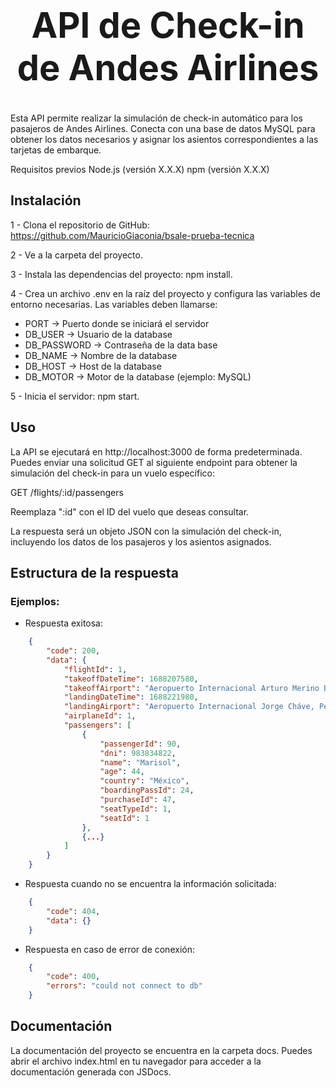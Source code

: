 # **<h1 align="center"> API de Check-in de Andes Airlines</h1>**

Esta API permite realizar la simulación de check-in automático para los pasajeros de Andes Airlines. Conecta con una base de datos MySQL para obtener los datos necesarios y asignar los asientos correspondientes a las tarjetas de embarque.

Requisitos previos
Node.js (versión X.X.X)
npm (versión X.X.X)

## **Instalación**
1 - Clona el repositorio de GitHub: https://github.com/MauricioGiaconia/bsale-prueba-tecnica

2 - Ve a la carpeta del proyecto.

3 - Instala las dependencias del proyecto: npm install.

4 - Crea un archivo .env en la raíz del proyecto y configura las variables de entorno necesarias. Las variables deben llamarse:
* PORT -> Puerto donde se iniciará el servidor 
* DB_USER -> Usuario de la database
* DB_PASSWORD -> Contraseña de la data base
* DB_NAME -> Nombre de la database
* DB_HOST -> Host de la database
* DB_MOTOR -> Motor de la database (ejemplo: MySQL)

5 - Inicia el servidor: npm start.

## **Uso**
La API se ejecutará en http://localhost:3000 de forma predeterminada. Puedes enviar una solicitud GET al siguiente endpoint para obtener la simulación del check-in para un vuelo específico:

GET /flights/:id/passengers

Reemplaza ":id" con el ID del vuelo que deseas consultar.

La respuesta será un objeto JSON con la simulación del check-in, incluyendo los datos de los pasajeros y los asientos asignados.


## **Estructura de la respuesta**
### Ejemplos:

* Respuesta exitosa:
```json
    {
        "code": 200,
        "data": {
            "flightId": 1,
            "takeoffDateTime": 1688207580,
            "takeoffAirport": "Aeropuerto Internacional Arturo Merino Benitez, Chile",
            "landingDateTime": 1688221980,
            "landingAirport": "Aeropuerto Internacional Jorge Cháve, Perú",
            "airplaneId": 1,
            "passengers": [
                {
                    "passengerId": 90,
                    "dni": 983834822,
                    "name": "Marisol",
                    "age": 44,
                    "country": "México",
                    "boardingPassId": 24,
                    "purchaseId": 47,
                    "seatTypeId": 1,
                    "seatId": 1
                },
                {...}
            ]
        }
    }
```

* Respuesta cuando no se encuentra la información solicitada:
```json
    {
        "code": 404,
        "data": {}
    }
```

* Respuesta en caso de error de conexión:
```json
    {
        "code": 400,
        "errors": "could not connect to db"
    }
```

## **Documentación**
La documentación del proyecto se encuentra en la carpeta docs. Puedes abrir el archivo index.html en tu navegador para acceder a la documentación generada con JSDocs.